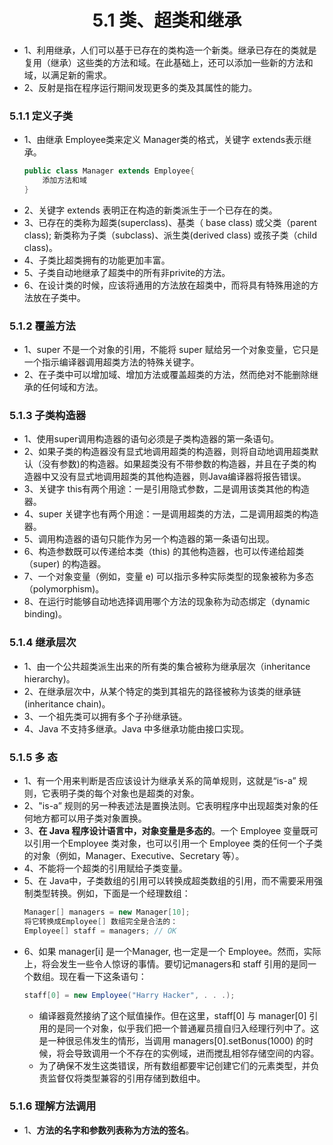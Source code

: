 <div align=center><h1>5.1 类、超类和继承</h1></div>

* 1、利用继承，人们可以基于已存在的类构造一个新类。继承已存在的类就是复用（继承）这些类的方法和域。在此基础上，还可以添加一些新的方法和域，以满足新的需求。
* 2、反射是指在程序运行期间发现更多的类及其属性的能力。

### 5.1.1 定义子类

* 1、由继承 Employee类来定义 Manager类的格式，关键字 extends表示继承。
  ```java
  public class Manager extends Employee{
      添加方法和域
  }
  ```
* 2、关键字 extends 表明正在构造的新类派生于一个已存在的类。
* 3、已存在的类称为超类(superclass)、基类（ base class) 或父类（parent class); 新类称为子类（subclass)、派生类(derived class) 或孩子类（child class)。
* 4、子类比超类拥有的功能更加丰富。
* 5、子类自动地继承了超类中的所有非privite的方法。
* 6、在设计类的时候，应该将通用的方法放在超类中，而将具有特殊用途的方法放在子类中。

### 5.1.2 覆盖方法

* 1、super 不是一个对象的引用，不能将 super 赋给另一个对象变量，它只是一个指示编译器调用超类方法的特殊关键字。
* 2、在子类中可以增加域、增加方法或覆盖超类的方法，然而绝对不能删除继承的任何域和方法。


### 5.1.3 子类构造器

* 1、使用super调用构造器的语句必须是子类构造器的第一条语句。
* 2、如果子类的构造器没有显式地调用超类的构造器，则将自动地调用超类默认（没有参数)的构造器。如果超类没有不带参数的构造器，并且在子类的构造器中又没有显式地调用超类的其他构造器，则Java编译器将报告错误。
* 3、关键字 this有两个用途：一是引用隐式参数，二是调用该类其他的构造器。
* 4、super 关键字也有两个用途：一是调用超类的方法，二是调用超类的构造器。
* 5、调用构造器的语句只能作为另一个构造器的第一条语句出现。
* 6、构造参数既可以传递给本类（this) 的其他构造器，也可以传递给超类（super) 的构造器。
* 7、一个对象变量（例如，变量 e) 可以指示多种实际类型的现象被称为多态（polymorphism)。
* 8、在运行时能够自动地选择调用哪个方法的现象称为动态绑定（dynamic binding)。

### 5.1.4 继承层次

* 1、由一个公共超类派生出来的所有类的集合被称为继承层次（inheritance hierarchy)。
* 2、在继承层次中，从某个特定的类到其祖先的路径被称为该类的继承链 (inheritance chain)。
* 3、一个祖先类可以拥有多个子孙继承链。
* 4、Java 不支持多继承。Java 中多继承功能由接口实现。

### 5.1.5 多 态

* 1、有一个用来判断是否应该设计为继承关系的简单规则，这就是“is-a” 规则，它表明子类的每个对象也是超类的对象。
* 2、"is-a” 规则的另一种表述法是置换法则。它表明程序中出现超类对象的任何地方都可以用子类对象置换。
* 3、**在 Java 程序设计语言中，对象变量是多态的**。一个 Employee 变量既可以引用一个Employee 类对象，也可以引用一个 Employee 类的任何一个子类的对象（例如，Manager、Executive、Secretary 等）。
* 4、不能将一个超类的引用赋给子类变量。
* 5、在 Java中，子类数组的引用可以转换成超类数组的引用，而不需要采用强制类型转换。例如，下面是一个经理数组：
  ```java
  Manager[] managers = new Manager[10];
  将它转换成Employee[] 数组完全是合法的：
  Employee[] staff = managers; // OK
  ```
* 6、如果 manager[i] 是一个Manager, 也一定是一个 Employee。然而，实际上，将会发生一些令人惊讶的事情。要切记managers和 staff 引用的是同一个数组。现在看一下这条语句：
  ```java
  staff[0] = new Employee("Harry Hacker", . . .);
  ```
	* 编译器竟然接纳了这个赋值操作。但在这里，staff[0] 与 manager[0] 引用的是同一个对象，似乎我们把一个普通雇员擅自归入经理行列中了。这是一种很忌伟发生的情形，当调用 managers[0].setBonus(1000) 的时候，将会导致调用一个不存在的实例域，进而搅乱相邻存储空间的内容。
	* 为了确保不发生这类错误，所有数组都要牢记创建它们的元素类型，并负责监督仅将类型兼容的引用存储到数组中。

### 5.1.6 理解方法调用

* 1、<red>**方法的名字和参数列表称为方法的签名**</red>。
















